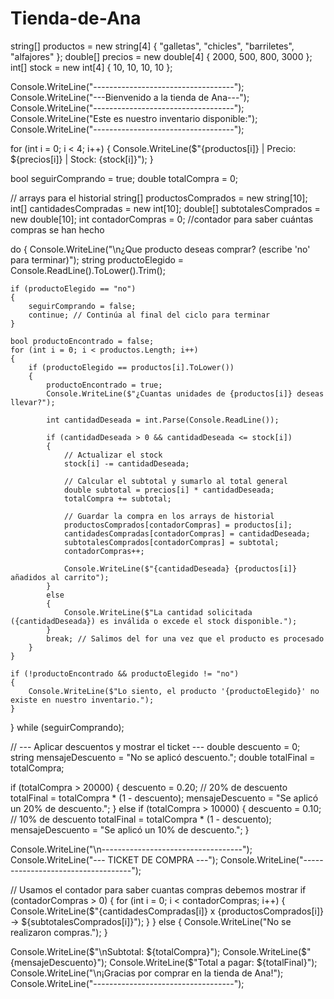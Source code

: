 # Tienda-de-Ana

string[] productos = new string[4] { "galletas", "chicles", "barriletes", "alfajores" };
double[] precios = new double[4] { 2000, 500, 800, 3000 };
int[] stock = new int[4] { 10, 10, 10, 10 };

Console.WriteLine("-----------------------------------");
Console.WriteLine("---Bienvenido a la tienda de Ana---");
Console.WriteLine("-----------------------------------");
Console.WriteLine("Este es nuestro inventario disponible:");
Console.WriteLine("-----------------------------------");

for (int i = 0; i < 4; i++)
{
    Console.WriteLine($"{productos[i]} | Precio: ${precios[i]} | Stock: {stock[i]}");
}

bool seguirComprando = true;
double totalCompra = 0;

// arrays para el historial
string[] productosComprados = new string[10];
int[] cantidadesCompradas = new int[10];
double[] subtotalesComprados = new double[10];
int contadorCompras = 0; //contador para saber cuántas compras se han hecho

do
{
    Console.WriteLine("\n¿Que producto deseas comprar? (escribe 'no' para terminar)");
    string productoElegido = Console.ReadLine().ToLower().Trim();

    if (productoElegido == "no")
    {
        seguirComprando = false;
        continue; // Continúa al final del ciclo para terminar
    }

    bool productoEncontrado = false;
    for (int i = 0; i < productos.Length; i++)
    {
        if (productoElegido == productos[i].ToLower())
        {
            productoEncontrado = true;
            Console.WriteLine($"¿Cuantas unidades de {productos[i]} deseas llevar?");
            
            int cantidadDeseada = int.Parse(Console.ReadLine());
            
            if (cantidadDeseada > 0 && cantidadDeseada <= stock[i])
            {
                // Actualizar el stock
                stock[i] -= cantidadDeseada;

                // Calcular el subtotal y sumarlo al total general
                double subtotal = precios[i] * cantidadDeseada;
                totalCompra += subtotal;

                // Guardar la compra en los arrays de historial
                productosComprados[contadorCompras] = productos[i];
                cantidadesCompradas[contadorCompras] = cantidadDeseada;
                subtotalesComprados[contadorCompras] = subtotal;
                contadorCompras++;

                Console.WriteLine($"{cantidadDeseada} {productos[i]} añadidos al carrito");
            }
            else
            {
                Console.WriteLine($"La cantidad solicitada ({cantidadDeseada}) es inválida o excede el stock disponible.");
            }
            break; // Salimos del for una vez que el producto es procesado
        }
    }

    if (!productoEncontrado && productoElegido != "no")
    {
        Console.WriteLine($"Lo siento, el producto '{productoElegido}' no existe en nuestro inventario.");
    }
} while (seguirComprando);

// --- Aplicar descuentos y mostrar el ticket ---
double descuento = 0;
string mensajeDescuento = "No se aplicó descuento.";
double totalFinal = totalCompra;

if (totalCompra > 20000)
{
    descuento = 0.20; // 20% de descuento
    totalFinal = totalCompra * (1 - descuento);
    mensajeDescuento = "Se aplicó un 20% de descuento.";
}
else if (totalCompra > 10000)
{
    descuento = 0.10; // 10% de descuento
    totalFinal = totalCompra * (1 - descuento);
    mensajeDescuento = "Se aplicó un 10% de descuento.";
}

Console.WriteLine("\n-----------------------------------");
Console.WriteLine("---      TICKET DE COMPRA       ---");
Console.WriteLine("-----------------------------------");

// Usamos el contador para saber cuantas compras debemos mostrar
if (contadorCompras > 0)
{
    for (int i = 0; i < contadorCompras; i++)
    {
        Console.WriteLine($"{cantidadesCompradas[i]} x {productosComprados[i]} -> ${subtotalesComprados[i]}");
    }
}
else
{
    Console.WriteLine("No se realizaron compras.");
}

Console.WriteLine($"\nSubtotal: ${totalCompra}");
Console.WriteLine($"{mensajeDescuento}");
Console.WriteLine($"Total a pagar: ${totalFinal}");
Console.WriteLine("\n¡Gracias por comprar en la tienda de Ana!");
Console.WriteLine("-----------------------------------");
